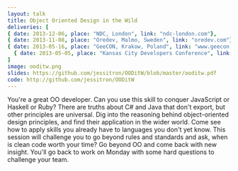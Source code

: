 ```yaml
---
layout: talk
title: Object Oriented Design in the Wild
deliveries: [
{ date: 2013-12-06, place: "NDC, London", link: "ndc-london.com"},
{ date: 2013-11-08, place: "Oredev, Malmo, Sweden", link: "oredev.com"},
{ date: 2013-05-16, place: "GeeCON, Krakow, Poland", link: "www.geecon.org"} ,
  { date: 2013-05-05, place: "Kansas City Developers Conference", link: "kcdc.info" }
]
image: ooditw.png
slides: https://github.com/jessitron/OODitW/blob/master/ooditw.pdf
code: http://github.com/jessitron/OODitW
---
```

 You're a great OO developer. Can you use this skill to conquer
 JavaScript or Haskell or Ruby?
  There are truths about C# and Java that don't export, but other
  principles are universal. Dig into the reasoning behind
  object-oriented design principles, and find their application in the
  wider world. Come see how to apply skills you already have to
  languages you don't yet know. This session will challenge you to go
  beyond rules and standards and ask, when is clean code worth your
  time? Go beyond OO and come back with new insight. You'll go back to
  work on Monday with some hard questions to challenge your team.
